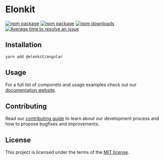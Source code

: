 # Elonkit

[![npm package](https://raw.githubusercontent.com/storybooks/brand/master/badge/badge-storybook.svg)](https://elonkit.elonsoft.ru)
[![npm package](https://img.shields.io/npm/v/@elonkit/angular)](https://www.npmjs.com/package/@elonkit/angular)
[![npm downloads](https://img.shields.io/npm/dm/@elonkit/angular)](https://www.npmjs.com/package/@elonkit/angular)
[![Average time to resolve an issue](https://isitmaintained.com/badge/resolution/elonsoft/elonkit.svg)](https://isitmaintained.com/project/elonsoft/elonkit 'Average time to resolve an issue')

## Installation

```bash
yarn add @elonkit/angular
```

## Usage

For a full list of componets and usage examples check out our [documentation website](https://elonkit.elonsoft.ru/).

## Contributing

Read our [contributing guide](/CONTRIBUTING) to learn about our development process and how to propose bugfixes and improvements.

## License

This project is licensed under the terms of the [MIT license](/LICENSE).
